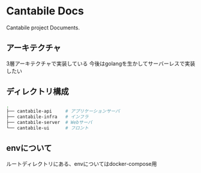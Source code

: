 # Cantabile Docs

Cantabile project Documents.

## アーキテクチャ

3層アーキテクチャで実装している
今後はgolangを生かしてサーバーレスで実装したい

## ディレクトリ構成

```sh
.
├── cantabile-api     # アプリケーションサーバ
├── cantabile-infra   # インフラ
├── cantabile-server  # Webサーバ
└── cantabile-ui      # フロント
```

## envについて

ルートディレクトリにある、envについてはdocker-compose用
